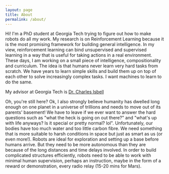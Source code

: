 ```yaml
---
layout: page
title: About
permalink: /about/
---
```

Hi! I'm a PhD student at Georgia Tech trying to figure out how to make robots do all my work. My research is on Reinforcement Learning because it is the most promising framework for building general intelligence. In my view, reinforcement learning can bind unsupervised and supervised learning in a way that is useful for taking actions in a real environment. These days, I am working on a small piece of intelligence, compositionality and curriculum. The idea is that humans never learn very hard tasks from scratch. We have years to learn simple skills and build them up on top of each other to solve increasingly complex tasks. I want machines to learn to do
the same. 

My advisor at Georgia Tech is [Dr. Charles Isbell](https://www.cc.gatech.edu/fac/Charles.Isbell/)

Oh, you're still here? Ok, I also strongly believe humanity has dwelled long enough on one planet in a universe of trillions and needs to move out of its parents' basement! We have to leave if we ever want to answer the hard questions such as "what the heck is going on out there?" and "what's up with life anyways? Is it special or pretty normal? lol". Unfortunately, our bodies have too much water and too little carbon fibre. We need something that is more suitable to harsh conditions in space but just as smart as us (or even more!). Robots are ideal for exploration and setting up a base before humans arrive. But they need to be more autonomous than they are because of the long distances and time delays involved. In order to build complicated structures efficiently, robots need to be able to work
with minimal human supervision, perhaps an instruction, maybe in the form of a reward or demonstration, every radio relay (15-20 mins for Mars). 
